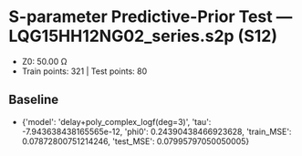 # S-parameter Predictive-Prior Test — LQG15HH12NG02_series.s2p (S12)
- Z0: 50.00 Ω
- Train points: 321  |  Test points: 80

## Baseline
- {'model': 'delay+poly_complex_logf(deg=3)', 'tau': -7.943638438165565e-12, 'phi0': 0.24390438466923628, 'train_MSE': 0.07872800751214246, 'test_MSE': 0.07995797050050005}